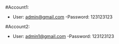 #Account1:

- User: admin@gmail.com
  -Password: 123123123
  
#Account2:
- User: admin1@gmail.com
  -Password: 123123123
